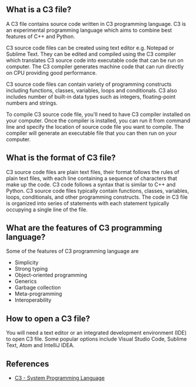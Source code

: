 ## What is a C3 file?
A C3 file contains source code written in C3 programming language. C3 is an experimental programming language which aims to combine best features of C++ and Python. 

C3 source code files can be created using text editor e.g. Notepad or Sublime Text. They can be edited and compiled using the C3 compiler which translates C3 source code into executable code that can be run on computer. The C3 compiler generates machine code that can run directly on CPU providing good performance.

C3 source code files can contain variety of programming constructs including functions, classes, variables, loops and conditionals. C3 also includes number of built-in data types such as integers, floating-point numbers and strings.

To compile C3 source code file, you'll need to have C3 compiler installed on your computer. Once the compiler is installed, you can run it from command line and specify the location of source code file you want to compile. The compiler will generate an executable file that you can then run on your computer.

## What is the format of C3 file?

C3 source code files are plain text files, their format follows the rules of plain text files, with each line containing a sequence of characters that make up the code. C3 code follows a syntax that is similar to C++ and Python. C3 source code files typically contain functions, classes, variables, loops, conditionals, and other programming constructs. The code in C3 file is organized into series of statements with each statement typically occupying a single line of the file.

## What are the features of C3 programming language?

Some of the features of C3 programming language are 

- Simplicity
- Strong typing
- Object-oriented programming
- Generics
- Garbage collection
- Meta-programming
- Interoperability

## How to open a C3 file?

You will need a text editor or an integrated development environment (IDE) to open C3 file. Some popular options include Visual Studio Code, Sublime Text, Atom and IntelliJ IDEA.

## References
* [C3 - System Programming Language](https://c3-lang.org/)
